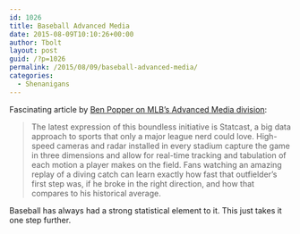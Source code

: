 ```yaml
---
id: 1026
title: Baseball Advanced Media
date: 2015-08-09T10:10:26+00:00
author: Tbolt
layout: post
guid: /?p=1026
permalink: /2015/08/09/baseball-advanced-media/
categories:
  - Shenanigans
---
```

Fascinating article by [Ben Popper on MLB&#8217;s Advanced Media division](http://www.theverge.com/2015/8/4/9090897/mlb-bam-live-streaming-internet-tv-nhl-hbo-now-espn):

> The latest expression of this boundless initiative is Statcast, a big data approach to sports that only a major league nerd could love. High-speed cameras and radar installed in every stadium capture the game in three dimensions and allow for real-time tracking and tabulation of each motion a player makes on the field. Fans watching an amazing replay of a diving catch can learn exactly how fast that outfielder’s first step was, if he broke in the right direction, and how that compares to his historical average.

Baseball has always had a strong statistical element to it. This just takes it one step further.
